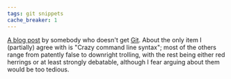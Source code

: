 ```yaml
---
tags: git snippets
cache_breaker: 1
---
```


[A blog post](https://steveko.wordpress.com/2012/02/24/10-things-i-hate-about-git/) by somebody who doesn't get [Git](/wiki/Git). About the only item I (partially) agree with is "Crazy command line syntax"; most of the others range from patently false to downright trolling, with the rest being either red herrings or at least strongly debatable, although I fear arguing about them would be too tedious.
